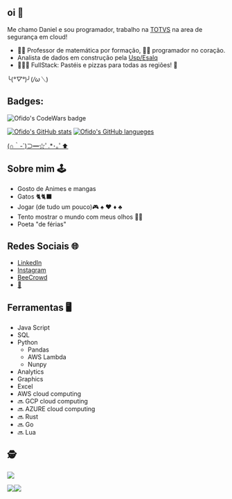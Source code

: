 ## oi 👀
Me chamo Daniel e sou programador, trabalho na [TOTVS](https://www.totvs.com/) na area de segurança em cloud!

- 👨‍🏫 Professor de matemática por formação, 🧑‍💻 programador no coração.
- Analista de dados em construção pela [Usp/Esalq](https://mbauspesalq.com/)
- 🚧👷🚧 FullStack: Pastéis e pizzas para todas as regiões! 🍕

╰(*°▽°*)╯(*/ω＼*)

## Badges:
![Ofido's CodeWars badge](https://www.codewars.com/users/Ofidomundo/badges/large)


[![Ofido's GitHub stats](https://github-readme-stats.vercel.app/api?username=Ofido&show_icons=true&theme=dark&include_all_commits=true&count_private=true)](https://github.com/Ofido)
[![Ofido's GitHub langueges](https://github-readme-stats.vercel.app/api/top-langs/?username=Ofido&theme=dark&layout=compact&include_all_commits=true&count_private=true)](https://github.com/Ofido)

[(∩｀-´)⊃━☆ﾟ.*･｡ﾟ⬆️](https://github.com/anuraghazra/github-readme-stats)

## Sobre mim 🕹️
- Gosto de Animes e mangas
- Gatos 🐈🐈‍⬛
- Jogar (de tudo um pouco)🎮 ♠️ ♥️ ♦️ ♣️
- Tento mostrar o mundo com meus olhos 📸📸
- Poeta "de férias"

#####
## Redes Sociais 🌐

- [LinkedIn](https://www.linkedin.com/in/danielbulhoes/)
- [Instagram](https://www.linkedin.com/in/danielbulhoes/)
- [BeeCrowd](https://www.instagram.com/_daniel_dsb_/)
- [📩](danieldsb98+github@gmail.com)

## Ferramentas 🖥️

- Java Script
- SQL
- Python
  - Pandas
  - AWS Lambda
  - Nunpy
- Analytics
- Graphics
- Excel
- AWS cloud computing
- 🔜 GCP cloud computing
- 🔜 AZURE cloud computing
- 🔜 Rust
- 🔜 Go
- 🔜 Lua


## :detective:
![](https://komarev.com/ghpvc/?username=Ofido&label=👁️&style=for-the-badge&color=gray)
 
![](https://i.pinimg.com/564x/02/c2/60/02c2601eb6f67243583f859fb227f438.jpg)![](https://i.pinimg.com/564x/90/0d/14/900d14af14bef2609faec515e4614dfe.jpg)
 
